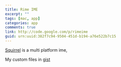 ```yaml
---
title: Rime IME
excerpt: ""
tags: [mac, app]
categories: app
comments: true
link: http://code.google.com/p/rimeime
guid: urn:uuid:382f7c94-9504-451d-b194-a76e522b7c15
---
```


[Squirrel](http://code.google.com/p/rimeime) is a multi platform ime,

My custom files in [gist](https://gist.github.com/3346207)